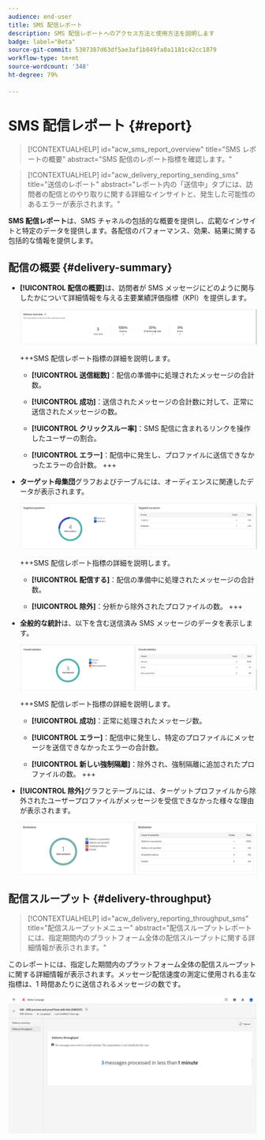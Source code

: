 ```yaml
---
audience: end-user
title: SMS 配信レポート
description: SMS 配信レポートへのアクセス方法と使用方法を説明します
badge: label="Beta"
source-git-commit: 5307387d63df5ae3af1b849fa0a1181c42cc1879
workflow-type: tm+mt
source-wordcount: '348'
ht-degree: 79%

---
```


# SMS 配信レポート {#report}

>[!CONTEXTUALHELP]
>id="acw_sms_report_overview"
>title="SMS レポートの概要"
>abstract="SMS 配信のレポート指標を確認します。"

>[!CONTEXTUALHELP]
>id="acw_delivery_reporting_sending_sms"
>title="送信のレポート"
>abstract="レポート内の「送信中」タブには、訪問者の配信とのやり取りに関する詳細なインサイトと、発生した可能性のあるエラーが表示されます。"

**SMS 配信レポート**&#x200B;は、SMS チャネルの包括的な概要を提供し、広範なインサイトと特定のデータを提供します。各配信のパフォーマンス、効果、結果に関する包括的な情報を提供します。

## 配信の概要 {#delivery-summary}

* **[!UICONTROL 配信の概要]**&#x200B;は、訪問者が SMS メッセージにどのように関与したかについて詳細情報を与える主要業績評価指標（KPI）を提供します。

  ![](assets/reporting_sms_3.png)

  +++SMS 配信レポート指標の詳細を説明します。

   * **[!UICONTROL 送信総数]**：配信の準備中に処理されたメッセージの合計数。

   * **[!UICONTROL 成功]**：送信されたメッセージの合計数に対して、正常に送信されたメッセージの数。

   * **[!UICONTROL クリックスルー率]**：SMS 配信に含まれるリンクを操作したユーザーの割合。

   * **[!UICONTROL エラー]**：配信中に発生し、プロファイルに送信できなかったエラーの合計数。
+++

* **ターゲット母集団**&#x200B;グラフおよびテーブルには、オーディエンスに関連したデータが表示されます。

  ![](assets/reporting_sms_4.png)

  +++SMS 配信レポート指標の詳細を説明します。

   * **[!UICONTROL 配信する]**：配信の準備中に処理されたメッセージの合計数。

   * **[!UICONTROL 除外]**：分析から除外されたプロファイルの数。
+++


* **全般的な統計**&#x200B;は、以下を含む送信済み SMS メッセージのデータを表示します。

  ![](assets/reporting_sms_5.png)

  +++SMS 配信レポート指標の詳細を説明します。

   * **[!UICONTROL 成功]**：正常に処理されたメッセージ数。

   * **[!UICONTROL エラー]**：配信中に発生し、特定のプロファイルにメッセージを送信できなかったエラーの合計数。

   * **[!UICONTROL 新しい強制隔離]**：除外され、強制隔離に追加されたプロファイルの数。
+++

* **[!UICONTROL 除外]**&#x200B;グラフとテーブルには、ターゲットプロファイルから除外されたユーザープロファイルがメッセージを受信できなかった様々な理由が表示されます。

  ![](assets/reporting_sms_6.png)

## 配信スループット {#delivery-throughput}

>[!CONTEXTUALHELP]
>id="acw_delivery_reporting_throughput_sms"
>title="配信スループットメニュー"
>abstract="配信スループットレポートには、指定期間内のプラットフォーム全体の配信スループットに関する詳細情報が表示されます。"

このレポートには、指定した期間内のプラットフォーム全体の配信スループットに関する詳細情報が表示されます。メッセージ配信速度の測定に使用される主な指標は、1 時間あたりに送信されるメッセージの数です。

![](assets/reporting_sms_2.png)

